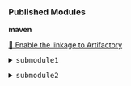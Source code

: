 

<h3>Published Modules</h3>



**maven**

<a href="https://jfrog.com/help/r/jfrog-and-github-integration-guide/jfrog-and-github-integration-features-matrix">🐸 Enable the linkage to Artifactory</a>



<pre><details><summary>submodule1</summary>
📦 libs-release
└── 📁 path
    └── 📁 to
        └── 📄 artifact2

</details></pre>



<pre><details><summary>submodule2</summary>
📦 libs-release
└── 📁 path
    └── 📁 to
        └── 📄 artifact3

</details></pre>

